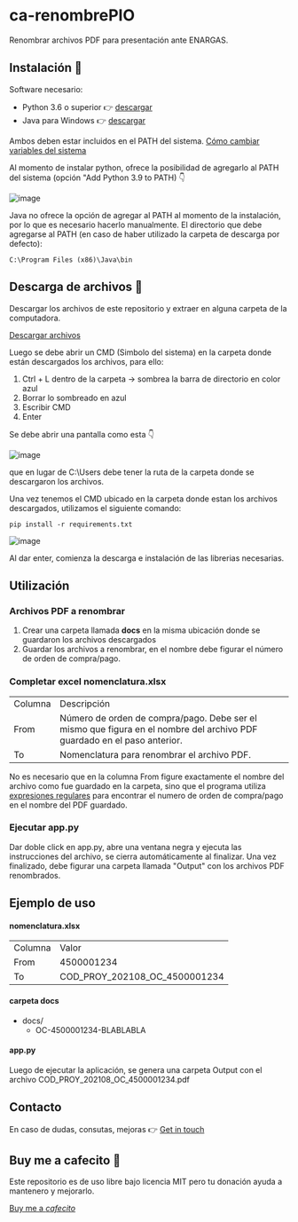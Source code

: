 # ca-renombrePIO

Renombrar archivos PDF para presentación ante ENARGAS.

## Instalación 🔧

Software necesario:
<ul>
  <li>Python 3.6 o superior 👉 <a href="https://www.python.org/downloads/">descargar</a></li>
  <li>Java para Windows 👉 <a href="https://www.java.com/es/download/ie_manual.jsp">descargar</a></li>
</ul>

Ambos deben estar incluidos en el PATH del sistema. <a href="https://www.java.com/es/download/help/path_es.html">Cómo cambiar variables del sistema</a>

Al momento de instalar python, ofrece la posibilidad de agregarlo al PATH del sistema (opción "Add Python 3.9 to PATH) 👇

![image](https://user-images.githubusercontent.com/84155397/126665001-5b8d2fe9-d690-4f3b-ac5a-45b2f6036e99.png)

Java no ofrece la opción de agregar al PATH al momento de la instalación, por lo que es necesario hacerlo manualmente. El directorio que debe agregarse al PATH (en caso de haber utilizado la carpeta de descarga por defecto):
```
C:\Program Files (x86)\Java\bin
```
## Descarga de archivos 📂
Descargar los archivos de este repositorio y extraer en alguna carpeta de la computadora. 

<a href="https://github.com/yagopajarino/ca-cmSAP/archive/refs/heads/main.zip">Descargar archivos</a>

Luego se debe abrir un CMD (Simbolo del sistema) en la carpeta donde están descargados los archivos, para ello:
<ol>
<li>Ctrl + L dentro de la carpeta -> sombrea la barra de directorio en color azul</li>
<li>Borrar lo sombreado en azul</li>
<li>Escribir CMD</li>
<li>Enter</li>
</ol>

Se debe abrir una pantalla como esta 👇

![image](https://user-images.githubusercontent.com/84155397/126667543-787fb8a6-12aa-4a75-a4de-5e9cf466abc7.png)

que en lugar de C:\Users debe tener la ruta de la carpeta donde se descargaron los archivos.

Una vez tenemos el CMD ubicado en la carpeta donde estan los archivos descargados, utilizamos el siguiente comando:
```
pip install -r requirements.txt
```
![image](https://user-images.githubusercontent.com/84155397/126671901-76f11023-a516-4b52-a2da-78e71b291656.png)

Al dar enter, comienza la descarga e instalación de las librerias necesarias.

## Utilización

### Archivos PDF a renombrar

1. Crear una carpeta llamada <b>docs</b> en la misma ubicación donde se guardaron los archivos descargados
2. Guardar los archivos a renombrar, en el nombre debe figurar el número de orden de compra/pago.

### Completar excel nomenclatura.xlsx

<table>
<tr>
  <td>Columna</td>
  <td>Descripción</td>
</tr>
<tr>
  <td>From</td>
  <td>Número de orden de compra/pago. Debe ser el mismo que figura en el nombre del archivo PDF guardado en el paso anterior.</td>
</tr>
<tr>
  <td>To</td>
  <td>Nomenclatura para renombrar el archivo PDF.</td>
</tr>
</table>

No es necesario que en la columna From figure exactamente el nombre del archivo como fue guardado en la carpeta, sino que el programa utiliza <a href="https://es.wikipedia.org/wiki/Expresi%C3%B3n_regular">expresiones regulares</a> 
para encontrar el numero de orden de compra/pago en el nombre del PDF guardado.

### Ejecutar app.py

Dar doble click en app.py, abre una ventana negra y ejecuta las instrucciones del archivo, se cierra automáticamente al finalizar.
Una vez finalizado, debe figurar una carpeta llamada "Output" con los archivos PDF renombrados.

## Ejemplo de uso

#### nomenclatura.xlsx

<table>
<tr>
  <td>Columna</td>
  <td>Valor</td>
</tr>
<tr>
  <td>From</td>
  <td>4500001234</td>
</tr>
<tr>
  <td>To</td>
  <td>COD_PROY_202108_OC_4500001234</td>
</tr>
</table>

#### carpeta docs

* docs/
  * OC-4500001234-BLABLABLA

#### app.py
Luego de ejecutar la aplicación, se genera una carpeta Output con el archivo COD_PROY_202108_OC_4500001234.pdf

## Contacto
En caso de dudas, consutas, mejoras 👉 <a href="https://yagopajarino.github.io/repos-contact/?ca-renombrePIO" target="_blank">Get in touch</a>

## Buy me a cafecito :money_with_wings:
Este repositorio es de uso libre bajo licencia MIT pero tu donación ayuda a mantenero y mejorarlo.

<a href="https://cafecito.app/yagopajarino" target="_blank">Buy me a <em>cafecito</em></a>
